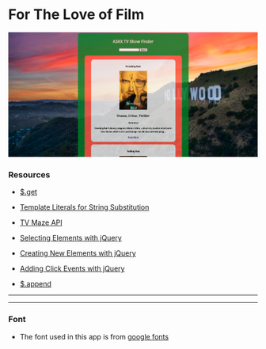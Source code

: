 # For The Love of Film

![](images/ajax-tv-show-finder.png)

### Resources

- [$.get](https://api.jquery.com/jQuery.get/)

- [Template Literals for String Substitution](https://developers.google.com/web/updates/2015/01/ES6-Template-Strings)

- [TV Maze API](https://www.tvmaze.com/api#show-search)

- [Selecting Elements with jQuery](https://api.jquery.com/jQuery/#jQuery1)

- [Creating New Elements with jQuery](https://api.jquery.com/jQuery/#jQuery2)

- [Adding Click Events with jQuery](https://api.jquery.com/click/)

- [$.append](https://api.jquery.com/append/)

---

---

### Font

- The font used in this app is from [google fonts](https://fonts.google.com/)
